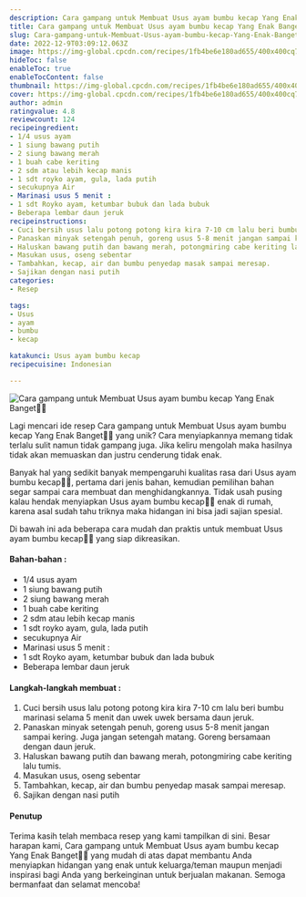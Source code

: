 ```yaml
---
description: Cara gampang untuk Membuat Usus ayam bumbu kecap Yang Enak Banget"
title: Cara gampang untuk Membuat Usus ayam bumbu kecap Yang Enak Banget
slug: Cara-gampang-untuk-Membuat-Usus-ayam-bumbu-kecap-Yang-Enak-Banget
date: 2022-12-9T03:09:12.063Z
image: https://img-global.cpcdn.com/recipes/1fb4be6e180ad655/400x400cq70/photo.jpg
hideToc: false
enableToc: true
enableTocContent: false
thumbnail: https://img-global.cpcdn.com/recipes/1fb4be6e180ad655/400x400cq70/photo.jpg
cover: https://img-global.cpcdn.com/recipes/1fb4be6e180ad655/400x400cq70/photo.jpg
author: admin
ratingvalue: 4.8
reviewcount: 124
recipeingredient:
- 1/4 usus ayam
- 1 siung bawang putih
- 2 siung bawang merah
- 1 buah cabe keriting
- 2 sdm atau lebih kecap manis
- 1 sdt royko ayam, gula, lada putih
- secukupnya Air
- Marinasi usus 5 menit :
- 1 sdt Royko ayam, ketumbar bubuk dan lada bubuk
- Beberapa lembar daun jeruk
recipeinstructions:
- Cuci bersih usus lalu potong potong kira kira 7-10 cm lalu beri bumbu marinasi selama 5 menit dan uwek uwek bersama daun jeruk.
- Panaskan minyak setengah penuh, goreng usus 5-8 menit jangan sampai kering. Juga jangan setengah matang. Goreng bersamaan dengan daun jeruk.
- Haluskan bawang putih dan bawang merah, potongmiring cabe keriting lalu tumis.
- Masukan usus, oseng sebentar
- Tambahkan, kecap, air dan bumbu penyedap masak sampai meresap.
- Sajikan dengan nasi putih
categories:
- Resep

tags:
- Usus
- ayam
- bumbu
- kecap

katakunci: Usus ayam bumbu kecap
recipecuisine: Indonesian

---
```


![Cara gampang untuk Membuat Usus ayam bumbu kecap Yang Enak Banget👩‍🍳](https://img-global.cpcdn.com/recipes/1fb4be6e180ad655/400x400cq70/photo.jpg)

Lagi mencari ide resep Cara gampang untuk Membuat Usus ayam bumbu kecap Yang Enak Banget👩‍🍳 yang unik? Cara menyiapkannya memang tidak terlalu sulit namun tidak gampang juga. Jika keliru mengolah maka hasilnya tidak akan memuaskan dan justru cenderung tidak enak.

Banyak hal yang sedikit banyak mempengaruhi kualitas rasa dari Usus ayam bumbu kecap👩‍🍳, pertama dari jenis bahan, kemudian pemilihan bahan segar sampai cara membuat dan menghidangkannya. Tidak usah pusing kalau hendak menyiapkan Usus ayam bumbu kecap👩‍🍳 enak di rumah, karena asal sudah tahu triknya maka hidangan ini bisa jadi sajian spesial.

Di bawah ini ada beberapa cara mudah dan praktis untuk membuat Usus ayam bumbu kecap👩‍🍳 yang siap dikreasikan.

<!--inarticleads1-->

#### Bahan-bahan :

- 1/4 usus ayam
- 1 siung bawang putih
- 2 siung bawang merah
- 1 buah cabe keriting
- 2 sdm atau lebih kecap manis
- 1 sdt royko ayam, gula, lada putih
- secukupnya Air
- Marinasi usus 5 menit :
- 1 sdt Royko ayam, ketumbar bubuk dan lada bubuk
- Beberapa lembar daun jeruk

<!--inarticleads2-->

#### Langkah-langkah membuat :

1. Cuci bersih usus lalu potong potong kira kira 7-10 cm lalu beri bumbu marinasi selama 5 menit dan uwek uwek bersama daun jeruk.
1. Panaskan minyak setengah penuh, goreng usus 5-8 menit jangan sampai kering. Juga jangan setengah matang. Goreng bersamaan dengan daun jeruk.
1. Haluskan bawang putih dan bawang merah, potongmiring cabe keriting lalu tumis.
1. Masukan usus, oseng sebentar
1. Tambahkan, kecap, air dan bumbu penyedap masak sampai meresap.
1. Sajikan dengan nasi putih

#### Penutup

Terima kasih telah membaca resep yang kami tampilkan di sini. Besar harapan kami, Cara gampang untuk Membuat Usus ayam bumbu kecap Yang Enak Banget👩‍🍳 yang mudah di atas dapat membantu Anda menyiapkan hidangan yang enak untuk keluarga/teman maupun menjadi inspirasi bagi Anda yang berkeinginan untuk berjualan makanan. Semoga bermanfaat dan selamat mencoba!